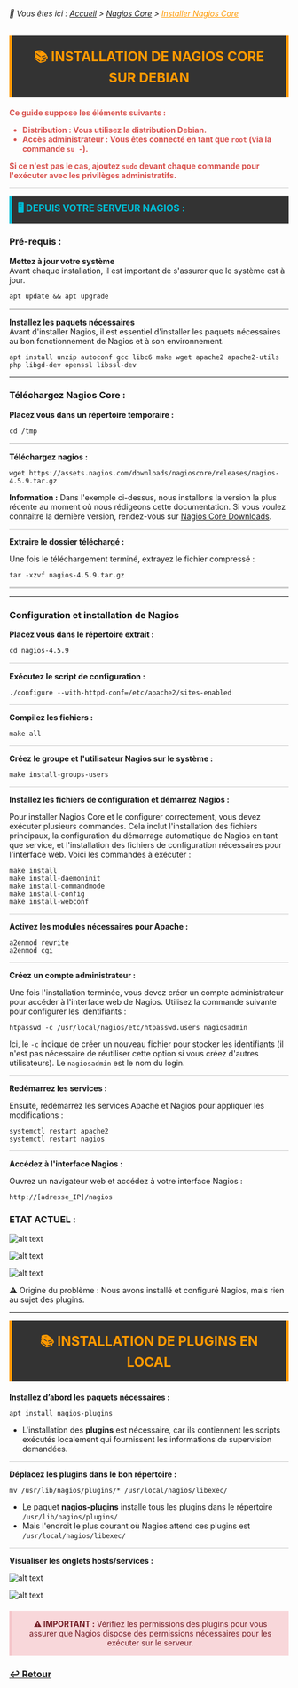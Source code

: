 <link rel="stylesheet" type="text/css" href="../../assets/css/principal-theme.css">

###### 📂 Vous êtes ici : [Accueil](../../index.md) > [Nagios Core](../nagioscore-debian/index.md) > <a href="." style="color: #ff9900; text-decoration: underline;">Installer Nagios Core</a>


<div style="background-color: #333; color: #fff; border-left: 5px solid #ff9900; border-right: 5px solid #ff9900; padding: 20px 25px; margin-bottom: 20px; text-align: center;">
  <strong style="font-size: 24px; color: #ff9900;">📚 INSTALLATION DE NAGIOS CORE SUR DEBIAN</strong>
</div>

<!-- Alerte importante concernant la distribution et les droits d'utilisateur -->
<div style="color: #d9534f; font-weight: bold; margin-bottom: 1em;">

  <p>Ce guide suppose les éléments suivants :</p>
  <ul>
    <li><strong>Distribution :</strong> Vous utilisez la distribution <strong>Debian</strong>.</li>
    <li><strong>Accès administrateur :</strong> Vous êtes connecté en tant que <code>root</code> (via la commande <code>su -</code>).</li>
  </ul>
  <p>Si ce n'est pas le cas, ajoutez <code>sudo</code> devant chaque commande pour l'exécuter avec les privilèges administratifs.</p>
</div>


<hr style="border: 1px solid #ccc; height: 1px; background-color: #ccc; border: none;">

<!-- Section "Depuis votre serveur Nagios" avec un fond sombre, couleurs contrastées et texte clair -->
<div style="background-color: #333; color: #fff; border-left: 5px solid #00bcd4; padding: 10px 10px; margin-bottom: 20px;">
  <strong style="font-size: 17px; color: #00bcd4;">🖥️ DEPUIS VOTRE SERVEUR NAGIOS :</strong>
</div>


### Pré-requis :
**Mettez à jour votre système**  
Avant chaque installation, il est important de s'assurer que le système est à jour.
```
apt update && apt upgrade
```
<hr style="border: 1px solid #ccc; height: 1px; background-color: #ccc; border-style: solid; border-width: 1px;">


**Installez les paquets nécessaires**  
Avant d'installer Nagios, il est essentiel d'installer les paquets nécessaires au bon fonctionnement de Nagios et à son environnement.
```
apt install unzip autoconf gcc libc6 make wget apache2 apache2-utils php libgd-dev openssl libssl-dev
```
---

### Téléchargez Nagios Core :  

**Placez vous dans un répertoire temporaire :**
```
cd /tmp
```
<hr style="border: 1px solid #ccc; height: 1px; background-color: #ccc; border-style: solid; border-width: 1px;">

**Téléchargez nagios :**
```
wget https://assets.nagios.com/downloads/nagioscore/releases/nagios-4.5.9.tar.gz
```

**Information :** Dans l'exemple ci-dessus, nous installons la version la plus récente au moment où nous rédigeons cette documentation. Si vous voulez connaitre la dernière version, rendez-vous sur [Nagios Core Downloads](https://www.nagios.org/downloads/nagios-core/).
<hr style="border: 1px solid #ccc; height: 1px; background-color: #ccc; border: none;">

**Extraire le dossier téléchargé :**

Une fois le téléchargement terminé, extrayez le fichier compressé : 

```
tar -xzvf nagios-4.5.9.tar.gz
```
<hr style="border: 1px solid #ccc; height: 1px; background-color: #ccc; border-style: solid; border-width: 1px;">


---

### Configuration et installation de Nagios

**Placez vous dans le répertoire extrait :**
```
cd nagios-4.5.9
```
<hr style="border: 1px solid #ccc; height: 1px; background-color: #ccc; border-style: solid; border-width: 1px;">


**Exécutez le script de configuration :**
```
./configure --with-httpd-conf=/etc/apache2/sites-enabled
```
<hr style="border: 1px solid #ccc; height: 1px; background-color: #ccc; border: none;">

**Compilez les fichiers :**

```
make all
```
<hr style="border: 1px solid #ccc; height: 1px; background-color: #ccc; border: none;">

**Créez le groupe et l'utilisateur Nagios sur le système :**
```
make install-groups-users
```
<hr style="border: 1px solid #ccc; height: 1px; background-color: #ccc; border: none;">

**Installez les fichiers de configuration et démarrez Nagios :**

Pour installer Nagios Core et le configurer correctement, vous devez exécuter plusieurs commandes. Cela inclut l'installation des fichiers principaux, la configuration du démarrage automatique de Nagios en tant que service, et l'installation des fichiers de configuration nécessaires pour l'interface web. Voici les commandes à exécuter : 

```
make install
make install-daemoninit
make install-commandmode
make install-config
make install-webconf
```
<hr style="border: 1px solid #ccc; height: 1px; background-color: #ccc; border: none;">

**Activez les modules nécessaires pour Apache :**

```
a2enmod rewrite
a2enmod cgi
```
<hr style="border: 1px solid #ccc; height: 1px; background-color: #ccc; border: none;">

**Créez un compte administrateur :**

Une fois l'installation terminée, vous devez créer un compte administrateur pour accéder à l'interface web de Nagios. Utilisez la commande suivante pour configurer les identifiants :

```
htpasswd -c /usr/local/nagios/etc/htpasswd.users nagiosadmin
```

Ici, le `-c` indique de créer un nouveau fichier pour stocker les identifiants (il n'est pas nécessaire de réutiliser cette option si vous créez d'autres utilisateurs). Le `nagiosadmin` est le nom du login.
<hr style="border: 1px solid #ccc; height: 1px; background-color: #ccc; border: none;">

**Redémarrez les services :**

Ensuite, redémarrez les services Apache et Nagios pour appliquer les modifications :

```
systemctl restart apache2
systemctl restart nagios
```
<hr style="border: 1px solid #ccc; height: 1px; background-color: #ccc; border: none;">

**Accédez à l'interface Nagios :**

Ouvrez un navigateur web et accédez à votre interface Nagios :

```
http://[adresse_IP]/nagios
```



























































### ETAT ACTUEL :

![alt text](/assets/images/interface_nagios.png)

![alt text](/assets/images/nagioshosts.png)  
  
![alt text](/assets/images/nagiosservice.png)

⚠️ Origine du problème : Nous avons installé et configuré Nagios, mais rien au sujet des plugins.

--- 

<div style="background-color: #333; color: #fff; border-left: 5px solid #ff9900; border-right: 5px solid #ff9900; padding: 20px 25px; margin-bottom: 20px; text-align: center;">
  <strong style="font-size: 24px; color: #ff9900;">📚 INSTALLATION DE PLUGINS EN LOCAL</strong>
</div>

**Installez d’abord les paquets nécessaires :**  

```
apt install nagios-plugins
```
- L'installation des **plugins** est nécessaire, car ils contiennent les scripts exécutés localement qui fournissent les informations de supervision demandées.

<hr style="border: 1px solid #ccc; height: 1px; background-color: #ccc; border: none;">

**Déplacez les plugins dans le bon répertoire :**  

```
mv /usr/lib/nagios/plugins/* /usr/local/nagios/libexec/
```
- Le paquet **nagios-plugins** installe tous les plugins dans le répertoire `/usr/lib/nagios/plugins/`
- Mais l'endroit le plus courant où Nagios attend ces plugins est `/usr/local/nagios/libexec/`  

<hr style="border: 1px solid #ccc; height: 1px; background-color: #ccc; border: none;">


**Visualiser les onglets hosts/services :**

![alt text](/assets/images/nagioshostsv.png)  

![alt text](/assets/images/nagiosservicesv.png)  




<div style="background-color: #f8d7da; color: #721c24; border-left: 5px solid #f5c6cb; padding: 15px; margin-top: 20px; text-align: center;">
  <strong>⚠️ IMPORTANT :</strong> Vérifiez les permissions des plugins pour vous assurer que Nagios dispose des permissions nécessaires pour les exécuter sur le serveur.
</div>


### **[↩️ Retour](../../linux/nagioscore-debian/index.md)**